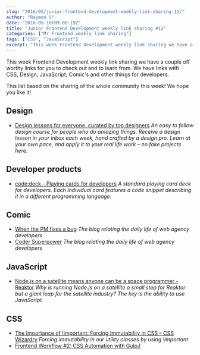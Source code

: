 ```yaml
---
slug: "2016/05/junior-frontend-development-weekly-link-sharing-12/"
author: "Raymon S"
date: "2016-05-16T09:00:19Z"
title: "Junior Frontend Development weekly link sharing #12"
categories: ["Mr Frontend weekly link sharing"]
tags: ["CSS", "JavaScript"]
excerpt: "This week Frontend Development weekly link sharing we have a couple off worthy links for you to che..."
---
```


This week Frontend Development weekly link sharing we have a couple off worthy links for you to check out and to learn from. We have links with CSS, Design, JavaScript, Comic's and other things for developers.

This list based on the sharing of the whole community this week! We hope you like it!

## Design

* [Design lessons for everyone, curated by top designers](https://hackdesign.org/ "Design lessons for everyone, curated by top designers") _An easy to follow design course for people who do amazing things. Receive a design lesson in your inbox each week, hand crafted by a design pro. Learn at your own pace, and apply it to your real life work – no fake projects here._

## Developer products

* [code:deck - Playing cards for developers](http://varianto25.com/playing-cards/code-deck "code:deck - Playing cards for developers") _A standard playing card deck for developers. Each individual card features a code snippet describing it in a different programming language._

## Comic

* [When the PM fixes a bug](http://www.commitstrip.com/en/2016/05/09/when-the-pm-fixes-a-bug/ "When the PM fixes a bug") _The blog relating the daily life of web agency developers_
* [Coder Superpower](http://www.commitstrip.com/en/2016/05/12/coder-superpower/ "Coder Superpower") _The blog relating the daily life of web agency developers_

## JavaScript

* [Node.js on a satellite means anyone can be a space programmer - Reaktor](https://reaktor.com/blog/node-js-satellite-means-anyone-can-space-programmer/ "Node.js on a satellite means anyone can be a space programmer - Reaktor") _Why is running Node.js on a satellite a small step for Reaktor but a giant leap for the satellite industry? The key is the ability to use JavaScript._

## CSS

* [The Importance of !important: Forcing Immutability in CSS – CSS Wizardry](http://csswizardry.com/2016/05/the-importance-of-important/ "The Importance of !important: Forcing Immutability in CSS – CSS Wizardry") _Forcing immutability in our utility classes by using !important_
* [Frontend Workflow #2: CSS Automation with GulpJ](https://www.youtube.com/watch?v=iOUYZuMOxMg "Frontend Workflow #2: CSS Automation with GulpJS")

##